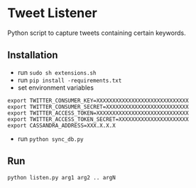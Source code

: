 # Tweet Listener

Python script to capture tweets containing certain keywords.

## Installation

- run `sudo sh extensions.sh`
- run `pip install -requirements.txt`
- set environment variables
```
export TWITTER_CONSUMER_KEY=XXXXXXXXXXXXXXXXXXXXXXXXXXXXX
export TWITTER_CONSUMER_SECRET=XXXXXXXXXXXXXXXXXXXXXXXXXX
export TWITTER_ACCESS_TOKEN=XXXXXXXXXXXXXXXXXXXXXXXXXXXXX
export TWITTER_ACCESS_TOKEN_SECRET=XXXXXXXXXXXXXXXXXXXXXX
export CASSANDRA_ADDRESS=XXX.X.X.X
```
- run `python sync_db.py`

## Run

`python listen.py arg1 arg2 .. argN`
